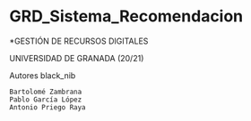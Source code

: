 # GRD_Sistema_Recomendacion

*GESTIÓN DE RECURSOS DIGITALES

UNIVERSIDAD DE GRANADA  (20/21)

Autores black_nib

    Bartolomé Zambrana
    Pablo García López
    Antonio Priego Raya
